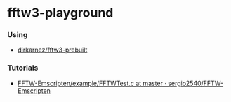 fftw3-playground
================
### Using
- [dirkarnez/fftw3-prebuilt](https://github.com/dirkarnez/fftw3-prebuilt)

### Tutorials
- [FFTW-Emscripten/example/FFTWTest.c at master · sergio2540/FFTW-Emscripten](https://github.com/sergio2540/FFTW-Emscripten/blob/master/example/FFTWTest.c)
